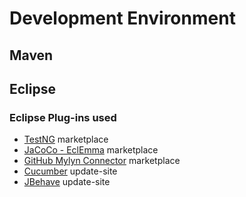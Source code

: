 # Development Environment

## Maven

## Eclipse

### Eclipse Plug-ins used

- [TestNG](http://marketplace.eclipse.org/content/testng-eclipse)  marketplace
- [JaCoCo - EclEmma](http://marketplace.eclipse.org/content/eclemma-java-code-coverage)  marketplace
- [GitHub Mylyn Connector](http://marketplace.eclipse.org/content/github-mylyn-connector)  marketplace
- [Cucumber](http://cucumber.github.com/cucumber-eclipse/update-site)  update-site
- [JBehave](http://jbehave.org/reference/eclipse/updates/)  update-site
